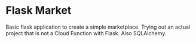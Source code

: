 # Flask Market

Basic flask application to create a simple marketplace.
Trying out an actual project that is not a Cloud Function with Flask. Also SQLAlchemy.
